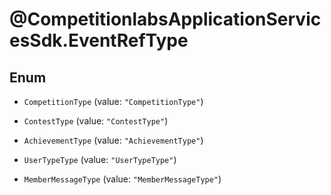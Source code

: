 # @CompetitionlabsApplicationServicesSdk.EventRefType

## Enum


* `CompetitionType` (value: `"CompetitionType"`)

* `ContestType` (value: `"ContestType"`)

* `AchievementType` (value: `"AchievementType"`)

* `UserTypeType` (value: `"UserTypeType"`)

* `MemberMessageType` (value: `"MemberMessageType"`)


